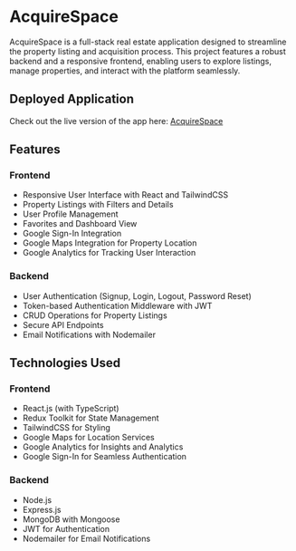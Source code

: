 # AcquireSpace 

AcquireSpace is a full-stack real estate application designed to streamline the property listing and acquisition process. This project features a robust backend and a responsive frontend, enabling users to explore listings, manage properties, and interact with the platform seamlessly.


## Deployed Application

Check out the live version of the app here: [AcquireSpace](https://acquirespace-real-estate.vercel.app/)


## Features

### Frontend
- Responsive User Interface with React and TailwindCSS
- Property Listings with Filters and Details
- User Profile Management
- Favorites and Dashboard View
- Google Sign-In Integration
- Google Maps Integration for Property Location
- Google Analytics for Tracking User Interaction

### Backend
- User Authentication (Signup, Login, Logout, Password Reset)
- Token-based Authentication Middleware with JWT
- CRUD Operations for Property Listings
- Secure API Endpoints
- Email Notifications with Nodemailer

## Technologies Used

### Frontend
- React.js (with TypeScript)
- Redux Toolkit for State Management
- TailwindCSS for Styling
- Google Maps for Location Services
- Google Analytics for Insights and Analytics
- Google Sign-In for Seamless Authentication

### Backend
- Node.js
- Express.js
- MongoDB with Mongoose
- JWT for Authentication
- Nodemailer for Email Notifications
